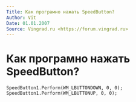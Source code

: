 ```yaml
---
Title: Как програмно нажать SpeedButton?
Author: Vit
Date: 01.01.2007
Source: Vingrad.ru <https://forum.vingrad.ru>
---
```



Как програмно нажать SpeedButton?
=================================

    SpeedButton1.Perform(WM_LBUTTONDOWN, 0, 0); 
    SpeedButton1.Perform(WM_LBUTTONUP, 0, 0);
